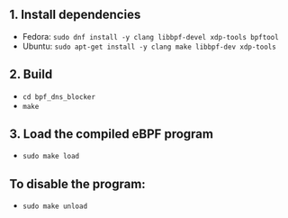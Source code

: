 ## 1. Install dependencies
- Fedora: `sudo dnf install -y clang libbpf-devel xdp-tools bpftool`
- Ubuntu: `sudo apt-get install -y clang make libbpf-dev xdp-tools`

## 2. Build
- `cd bpf_dns_blocker`
- `make`

## 3. Load the compiled eBPF program
- `sudo make load`

## To disable the program:
- `sudo make unload`
